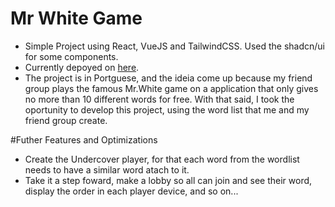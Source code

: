 # Mr White Game

- Simple Project using React, VueJS and TailwindCSS. Used the shadcn/ui for some components.
- Currently depoyed on [here](https://mrwhite-game.vercel.app/).
- The project is in Portguese, and the ideia come up because my friend group plays the famous Mr.White game on a application that only gives no more than 10 different words for free. With that said, I took the oportunity to develop this project, using the word list that me and my friend group create.

#Futher Features and Optimizations
- Create the Undercover player, for that each word from the wordlist needs to have a similar word atach to it.
- Take it a step foward, make a lobby so all can join and see their word, display the order in each player device, and so on...
